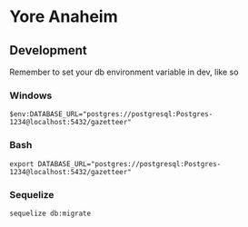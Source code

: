 # Yore Anaheim

## Development

Remember to set your db environment variable in dev, like so

### Windows
```
$env:DATABASE_URL="postgres://postgresql:Postgres-1234@localhost:5432/gazetteer"
```

### Bash
```
export DATABASE_URL="postgres://postgresql:Postgres-1234@localhost:5432/gazetteer"
```


### Sequelize
```
sequelize db:migrate 
```